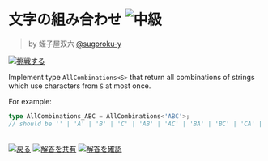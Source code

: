 <!--info-header-start--><h1>文字の組み合わせ <img src="https://img.shields.io/badge/-%E4%B8%AD%E7%B4%9A-d9901a" alt="中級"/> </h1><blockquote><p>by 蛭子屋双六 <a href="https://github.com/sugoroku-y" target="_blank">@sugoroku-y</a></p></blockquote><p><a href="https://tsch.js.org/4260/play/ja" target="_blank"><img src="https://img.shields.io/badge/-%E6%8C%91%E6%88%A6%E3%81%99%E3%82%8B-3178c6?logo=typescript&logoColor=white" alt="挑戦する"/></a> </p><!--info-header-end-->

Implement type ```AllCombinations<S>``` that return all combinations of strings which use characters from ```S``` at most once.

For example:

```ts
type AllCombinations_ABC = AllCombinations<'ABC'>;
// should be '' | 'A' | 'B' | 'C' | 'AB' | 'AC' | 'BA' | 'BC' | 'CA' | 'CB' | 'ABC' | 'ACB' | 'BAC' | 'BCA' | 'CAB' | 'CBA'
```


<!--info-footer-start--><br><a href="../../README.ja.md" target="_blank"><img src="https://img.shields.io/badge/-%E6%88%BB%E3%82%8B-grey" alt="戻る"/></a> <a href="https://tsch.js.org/4260/answer/ja" target="_blank"><img src="https://img.shields.io/badge/-%E8%A7%A3%E7%AD%94%E3%82%92%E5%85%B1%E6%9C%89-teal" alt="解答を共有"/></a> <a href="https://tsch.js.org/4260/solutions" target="_blank"><img src="https://img.shields.io/badge/-%E8%A7%A3%E7%AD%94%E3%82%92%E7%A2%BA%E8%AA%8D-de5a77?logo=awesome-lists&logoColor=white" alt="解答を確認"/></a> <!--info-footer-end-->
